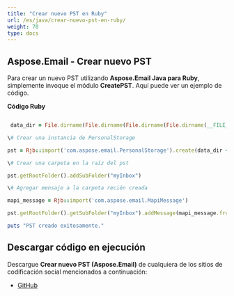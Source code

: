 ```yaml
---
title: "Crear nuevo PST en Ruby"
url: /es/java/crear-nuevo-pst-en-ruby/
weight: 70
type: docs
---
```


## **Aspose.Email - Crear nuevo PST**
Para crear un nuevo PST utilizando **Aspose.Email Java para Ruby**, simplemente invoque el módulo **CreatePST**. Aquí puede ver un ejemplo de código.

**Código Ruby**

``` ruby

 data_dir = File.dirname(File.dirname(File.dirname(File.dirname(__FILE__)))) + '/data/'

\# Crear una instancia de PersonalStorage

pst = Rjb::import('com.aspose.email.PersonalStorage').create(data_dir + "sample1.pst", 0)

\# Crear una carpeta en la raíz del pst

pst.getRootFolder().addSubFolder("myInbox")

\# Agregar mensaje a la carpeta recién creada

mapi_message = Rjb::import('com.aspose.email.MapiMessage')

pst.getRootFolder().getSubFolder("myInbox").addMessage(mapi_message.fromFile(data_dir + "Message.msg"))

puts "PST creado exitosamente."

```
## **Descargar código en ejecución**
Descargue **Crear nuevo PST (Aspose.Email)** de cualquiera de los sitios de codificación social mencionados a continuación:

- [GitHub](https://github.com/aspose-email/Aspose.Email-for-Java/blob/master/Plugins/Aspose_Email_Java_for_Ruby/lib/asposeemailjava/Outlook/createpst.rb)